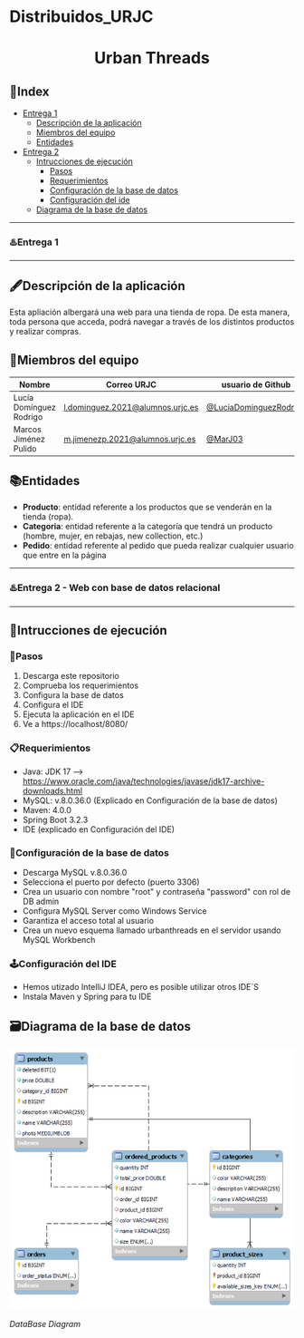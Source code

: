 # Distribuidos_URJC

# <p align="center"> Urban Threads </p>
## 📑Index
- [Entrega 1](entrega-1)
  - [Descripción de la aplicación](descripcon-de-la-aplicacion)
  - [Miembros del equipo](miembros-del-equipo)
  - [Entidades](entidades)
- [Entrega 2](entrega-2)
  - [Intrucciones de ejecución](instrucciones-de-ejecucion)
     - [Pasos](pasos)
     - [Requerimientos](requerimientos)
     - [Configuración de la base de datos](configuracion-de-la-base-de-datos)
     - [Configuración del ide](configuracion-del-ide)
  - [Diagrama de la base de datos](diagrama-de-la-base-de-datos)

***   
### ♨️Entrega 1
***
## 🖋️Descripción de la aplicación
Esta apliación albergará una web para una tienda de ropa. De esta manera, toda persona que acceda, podrá navegar a través de los distintos productos y realizar compras.


## 👷Miembros del equipo
| Nombre | Correo URJC| usuario de Github |
| ------------- | ------------- | ----------- |
| Lucía Domínguez Rodrigo| l.dominguez.2021@alumnos.urjc.es | [@LuciaDominguezRodrigo](https://github.com/LuciaDominguezRodrigo) |
| Marcos Jiménez Pulido  | m.jimenezp.2021@alumnos.urjc.es  | [@MarJ03](https://github.com/MarJ03) |


## 📚Entidades
- **Producto**: entidad referente a los productos que se venderán en la tienda (ropa).
- **Categoria**: entidad referente a la categoría que tendrá un producto (hombre, mujer, en rebajas, new collection, etc.)
- **Pedido**: entidad referente al pedido que pueda realizar cualquier usuario que entre en la página

***   
### ♨️Entrega 2  - Web con base de datos relacional
***

## 🔣Intrucciones de ejecución

### 👟Pasos 
1. Descarga este repositorio
2. Comprueba los requerimientos
3. Configura la base de datos
4. Configura el IDE
5. Ejecuta la aplicación en el IDE
6. Ve a https://localhost/8080/

### 📋Requerimientos
- Java: JDK 17 --> https://www.oracle.com/java/technologies/javase/jdk17-archive-downloads.html
- MySQL: v.8.0.36.0 (Explicado en Configuración de la base de datos)
- Maven: 4.0.0
- Spring Boot 3.2.3
- IDE (explicado en Configuración del IDE)

### 💾Configuración de la base de datos
- Descarga MySQL v.8.0.36.0
- Selecciona el puerto por defecto (puerto 3306)
- Crea un usuario con nombre "root" y contraseña "password" con rol de DB admin
- Configura MySQL Server como Windows Service
- Garantiza el acceso total al usuario
- Crea un nuevo esquema llamado urbanthreads en el servidor usando MySQL Workbench

### 🕹️Configuración del IDE
- Hemos utizado IntelliJ IDEA, pero es posible utilizar otros IDE´S
- Instala Maven y Spring para tu IDE

## 🗃️Diagrama de la base de datos
![ddbbdiagram](bbdd_sql_diagram.png)


*DataBase Diagram*

